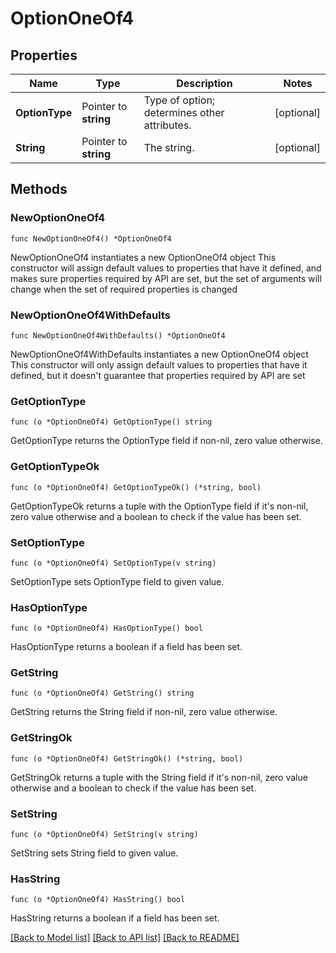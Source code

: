 # OptionOneOf4

## Properties

Name | Type | Description | Notes
------------ | ------------- | ------------- | -------------
**OptionType** | Pointer to **string** | Type of option; determines other attributes. | [optional] 
**String** | Pointer to **string** | The string. | [optional] 

## Methods

### NewOptionOneOf4

`func NewOptionOneOf4() *OptionOneOf4`

NewOptionOneOf4 instantiates a new OptionOneOf4 object
This constructor will assign default values to properties that have it defined,
and makes sure properties required by API are set, but the set of arguments
will change when the set of required properties is changed

### NewOptionOneOf4WithDefaults

`func NewOptionOneOf4WithDefaults() *OptionOneOf4`

NewOptionOneOf4WithDefaults instantiates a new OptionOneOf4 object
This constructor will only assign default values to properties that have it defined,
but it doesn't guarantee that properties required by API are set

### GetOptionType

`func (o *OptionOneOf4) GetOptionType() string`

GetOptionType returns the OptionType field if non-nil, zero value otherwise.

### GetOptionTypeOk

`func (o *OptionOneOf4) GetOptionTypeOk() (*string, bool)`

GetOptionTypeOk returns a tuple with the OptionType field if it's non-nil, zero value otherwise
and a boolean to check if the value has been set.

### SetOptionType

`func (o *OptionOneOf4) SetOptionType(v string)`

SetOptionType sets OptionType field to given value.

### HasOptionType

`func (o *OptionOneOf4) HasOptionType() bool`

HasOptionType returns a boolean if a field has been set.

### GetString

`func (o *OptionOneOf4) GetString() string`

GetString returns the String field if non-nil, zero value otherwise.

### GetStringOk

`func (o *OptionOneOf4) GetStringOk() (*string, bool)`

GetStringOk returns a tuple with the String field if it's non-nil, zero value otherwise
and a boolean to check if the value has been set.

### SetString

`func (o *OptionOneOf4) SetString(v string)`

SetString sets String field to given value.

### HasString

`func (o *OptionOneOf4) HasString() bool`

HasString returns a boolean if a field has been set.


[[Back to Model list]](../README.md#documentation-for-models) [[Back to API list]](../README.md#documentation-for-api-endpoints) [[Back to README]](../README.md)


